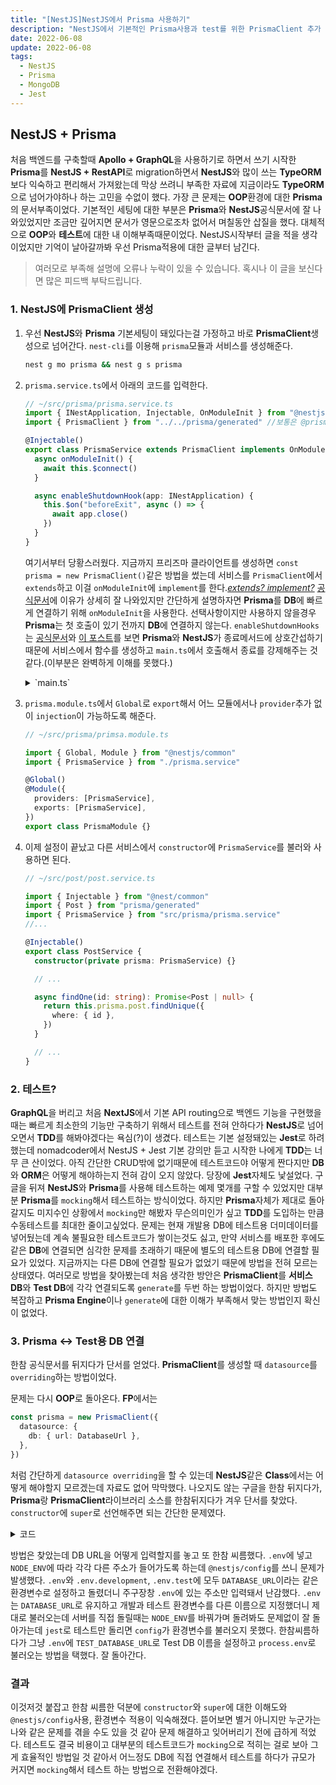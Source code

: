 ```yaml
---
title: "[NestJS]NestJS에서 Prisma 사용하기"
description: "NestJS에서 기본적인 Prisma사용과 test를 위한 PrismaClient 추가 DB연결"
date: 2022-06-08
update: 2022-06-08
tags:
  - NestJS
  - Prisma
  - MongoDB
  - Jest
---
```


## NestJS + Prisma

처음 백엔드를 구축할때 **Apollo + GraphQL**을 사용하기로 하면서 쓰기 시작한 **Prisma**를 **NestJS + RestAPI**로 migration하면서 **NestJS**와 많이 쓰는 **TypeORM**보다 익숙하고 편리해서 가져왔는데 막상 쓰려니 부족한 자료에 지금이라도 **TypeORM**으로 넘어가야하나 하는 고민을 수없이 했다.
가장 큰 문제는 **OOP**환경에 대한 **Prisma**의 문서부족이었다.
기본적인 세팅에 대한 부분은 **Prisma**와 **NestJS**공식문서에 잘 나와있었지만 조금만 깊어지면 문서가 영문으로조차 없어서 며칠동안 삽질을 했다.
대체적으로 **OOP**와 **테스트**에 대한 내 이해부족때문이었다.
NestJS시작부터 글을 적을 생각이었지만 기억이 날아갈까봐 우선 Prisma적용에 대한 글부터 남긴다.

> 여러모로 부족해 설명에 오류나 누락이 있을 수 있습니다. 혹시나 이 글을 보신다면 많은 피드백 부탁드립니다.

### 1. NestJS에 PrismaClient 생성

1. 우선 **NestJS**와 **Prisma** 기본세팅이 돼있다는걸 가정하고 바로 **PrismaClient**생성으로 넘어간다. `nest-cli`를 이용해 `prisma`모듈과 서비스를 생성해준다.

   ```bash
   nest g mo prisma && nest g s prisma
   ```

2. `prisma.service.ts`에서 아래의 코드를 입력한다.

   ```typescript
   // ~/src/prisma/prisma.service.ts
   import { INestApplication, Injectable, OnModuleInit } from "@nestjs/common"
   import { PrismaClient } from "../../prisma/generated" //보통은 @prisma/client에서 불러오지만 yarn berry를 써서 따로 생성된 디렉토리에서 불러왔다.

   @Injectable()
   export class PrismaService extends PrismaClient implements OnModuleInit {
     async onModuleInit() {
       await this.$connect()
     }

     async enableShutdownHook(app: INestApplication) {
       this.$on("beforeExit", async () => {
         await app.close()
       })
     }
   }
   ```

   여기서부터 당황스러웠다. 지금까지 프리즈마 클라이언트를 생성하면 `const prisma = new PrismaClient()`같은 방법을 썼는데 서비스를 `PrismaClient`에서 `extends`하고 이걸 `onModuleInit`에 `implement`를 한다._[extends? implement?](https://www.howdy-mj.me/typescript/extends-and-implements/)_ [공식문서](https://docs.nestjs.com/recipes/prisma)에 이유가 상세히 잘 나와있지만 간단하게 설명하자면 **Prisma**를 **DB**에 빠르게 연결하기 위해 `onModuleInit`을 사용한다. 선택사항이지만 사용하지 않을경우 **Prisma**는 첫 호출이 있기 전까지 **DB**에 연결하지 않는다. `enableShutdownHooks`는 [공식문서](https://docs.nestjs.com/recipes/prisma#issues-with-enableshutdownhooks)와 [이 포스트](https://progressivecoder.com/build-a-nestjs-prisma-rest-api/)를 보면 **Prisma**와 **NestJS**가 종료메서드에 상호간섭하기 때문에 서비스에서 함수를 생성하고 `main.ts`에서 호출해서 종료를 강제해주는 것 같다.(이부분은 완벽하게 이해를 못했다.)

   <details>
   <summary>`main.ts`</summary>

   ```typescript
   // ~/src/main.ts

   import { NestFactory } from "@nestjs/core"
   import { AppModule } from "./app.module"
   import { PrismaService } from "./prisma/prisma.service"

   async function bootstrap() {
     const app = await NestFactory.create(AppModule)
     const prisma: PrismaService = app.get(PrismaService)
     prisma.enableShutdownHooks(app)
     await app.listen(3000)
   }
   bootstrap()
   ```

   </details>

3. `prisma.module.ts`에서 `Global`로 `export`해서 어느 모듈에서나 `provider`추가 없이 `injection`이 가능하도록 해준다.

   ```typescript
   // ~/src/prisma/primsa.module.ts

   import { Global, Module } from "@nestjs/common"
   import { PrismaService } from "./prisma.service"

   @Global()
   @Module({
     providers: [PrismaService],
     exports: [PrismaService],
   })
   export class PrismaModule {}
   ```

4. 이제 설정이 끝났고 다른 서비스에서 `constructor`에 `PrismaService`를 불러와 사용하면 된다.

   ```typescript
   // ~/src/post/post.service.ts

   import { Injectable } from "@nest/common"
   import { Post } from "prisma/generated"
   import { PrismaService } from "src/prisma/prisma.service"
   //...

   @Injectable()
   export class PostService {
     constructor(private prisma: PrismaService) {}

     // ...

     async findOne(id: string): Promise<Post | null> {
       return this.prisma.post.findUnique({
         where: { id },
       })
     }

     // ...
   }
   ```

### 2. 테스트?

**GraphQL**을 버리고 처음 **NextJS**에서 기본 API routing으로 백엔드 기능을 구현했을때는 빠르게 최소한의 기능만 구축하기 위해서 테스트를 전혀 안하다가 **NestJS**로 넘어오면서 **TDD**를 해봐야겠다는 욕심(?)이 생겼다.
테스트는 기본 설정돼있는 **Jest**로 하려했는데 nomadcoder에서 NestJS + Jest 기본 강의만 듣고 시작한 나에게 **TDD**는 너무 큰 산이었다.
아직 간단한 CRUD밖에 없기때문에 테스트코드야 어떻게 짠다지만 **DB**와 **ORM**은 어떻게 해야하는지 전혀 감이 오지 않았다.
당장에 **Jest**자체도 낯설었다.
구글을 뒤져 **NestJS**와 **Prisma**를 사용해 테스트하는 예제 몇개를 구할 수 있었지만 대부분 **Prisma**를 `mocking`해서 테스트하는 방식이었다.
하지만 **Prisma**자체가 제대로 돌아갈지도 미지수인 상황에서 `mocking`만 해봤자 무슨의미인가 싶고 **TDD**를 도입하는 만큼 수동테스트를 최대한 줄이고싶었다.
문제는 현재 개발용 DB에 테스트용 더미데이터를 넣어뒀는데 계속 불필요한 테스트코드가 쌓이는것도 싫고, 만약 서비스를 배포한 후에도 같은 **DB**에 연결되면 심각한 문제를 초래하기 때문에 별도의 테스트용 DB에 연결할 필요가 있었다.
지금까지는 다른 DB에 연결할 필요가 없었기 때문에 방법을 전혀 모르는 상태였다.
여러모로 방법을 찾아봤는데 처음 생각한 방안은 **PrismaClient**를 **서비스 DB**와 **Test DB**에 각각 연결되도록 `generate`를 두번 하는 방법이었다.
하지만 방법도 복잡하고 **Prisma Engine**이나 `generate`에 대한 이해가 부족해서 맞는 방법인지 확신이 없었다.

### 3. Prisma ↔ Test용 DB 연결

한참 공식문서를 뒤지다가 단서를 얻었다. **PrismaClient**를 생성할 때 `datasource`를 `overriding`하는 방법이었다.

문제는 다시 **OOP**로 돌아온다. **FP**에서는

```typescript
const prisma = new PrismaClient({
  datasource: {
    db: { url: DatabaseUrl },
  },
})
```

처럼 간단하게 `datasource overriding`을 할 수 있는데 **NestJS**같은 **Class**에서는 어떻게 해야할지 모르겠는데 자료도 없어 막막했다.
나오지도 않는 구글을 한참 뒤지다가, **Prisma**랑 **PrismaClient**라이브러리 소스를 한참뒤지다가 겨우 단서를 찾았다.
`constructor`에 `super`로 선언해주면 되는 간단한 문제였다.

<details>
<summary>코드</summary>

```typescript
// ~/src/prisma/prisma.service.ts

// import ...

@Injectable()
export class PrismaService extends PrismaClient implements onModuleInit {
  constructor() {
    super({
      datasources: {
        db: {
          url: process.env.TEST_DATABASE_URL,
        },
      },
    })
  }
}

// async onModuleInit...
```

</details>

방법은 찾았는데 DB URL을 어떻게 입력할지를 놓고 또 한참 씨름했다.
`.env`에 넣고 `NODE_ENV`에 따라 각각 다른 주소가 들어가도록 하는데 `@nestjs/config`를 쓰니 문제가 발생했다.
`.env`와 `.env.development`, `.env.test`에 모두 `DATABASE_URL`이라는 같은 환경변수로 설정하고 돌렸더니 주구장창 `.env`에 있는 주소만 입력돼서 난감했다.
`.env`는 `DATABASE_URL`로 유지하고 개발과 테스트 환경변수를 다른 이름으로 지정했더니 제대로 불러오는데 서버를 직접 돌릴때는 `NODE_ENV`를 바꿔가며 돌려봐도 문제없이 잘 돌아가는데 `jest`로 테스트만 돌리면 `config`가 환경변수를 불러오지 못했다.
한참씨름하다가 그냥 `.env`에 `TEST_DATABASE_URL`로 Test DB 이름을 설정하고 `process.env`로 불러오는 방법을 택했다. 잘 돌아간다.

### 결과

이것저것 붙잡고 한참 씨름한 덕분에 `constructor`와 `super`에 대한 이해도와 `@nestjs/config`사용, 환경변수 적용이 익숙해졌다.
뜯어보면 별거 아니지만 누군가는 나와 같은 문제를 겪을 수도 있을 것 같아 문제 해결하고 잊어버리기 전에 급하게 적었다.
테스트도 결국 비용이고 대부분의 테스트코드가 `mocking`으로 적히는 걸로 보아 그게 효율적인 방법일 것 같아서 어느정도 DB에 직접 연결해서 테스트를 하다가 규모가 커지면 `mocking`해서 테스트 하는 방법으로 전환해야겠다.
